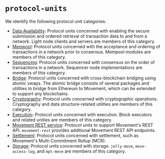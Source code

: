 # `protocol-units`
We identify the following protocol unit categories:
- [Data Availability](./da/celestia/README.md): Protocol units concerned with enabling the secure submission and ordered retrieval of transaction data to and from a network. Light node clients and servers are members of this category.
- [Mempool](./mempool/README.md): Protocol units concerned with the acceptance and ordering of transactions in a network prior to consensus. Mempool modules are members of this category.
- [Sequencing](./sequencing/README.md): Protocol units concerned with consensus on the order of transactions in a network. Sequencer node implementations are members of this category.
- [Bridge](./bridge): Protocol units concerned with cross-blockchain bridging using atomic swaps. The atomic bridge consists of several packages and utilities to bridge from Ethereum to Movement, which can be extended to support any blockchains.
- [Cryptography](./cryptography): Protocol units concerned with cryptographic operations. Cryptography and data structure-related utilities are members of this category.
- [Execution](./execution): Protocol units concerned with execution. Block executors and related unities are members of this category.
- [Movement REST service](./movement-rest): Protocol units to support Movement's REST API. `movement-rest` provides additional Movement REST API endpoints. 
- [Settlement](./settlement/README.md): Protocol units concerned with settlement, such as Movement's Multi-Commitment Rollup (MCR).
- [Storage](./storage): Protocol units concerned with storage. `jelly-move`, `move-access-log`, and `mpt-move` are members of this category.
